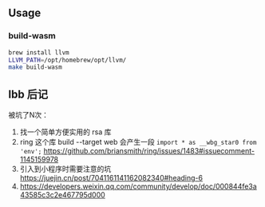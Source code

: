 ## Usage

### build-wasm

```bash
brew install llvm
LLVM_PATH=/opt/homebrew/opt/llvm/
make build-wasm
```

## lbb 后记

被坑了N次：

1. 找一个简单方便实用的 rsa 库
2. ring 这个库 build --target web 会产生一段 `import * as __wbg_star0 from 'env';` https://github.com/briansmith/ring/issues/1483#issuecomment-1145159978
3. 引入到小程序时需要注意的坑 https://juejin.cn/post/7041161141162082340#heading-6
4. https://developers.weixin.qq.com/community/develop/doc/000844fe3a43585c3c2e467795d000
